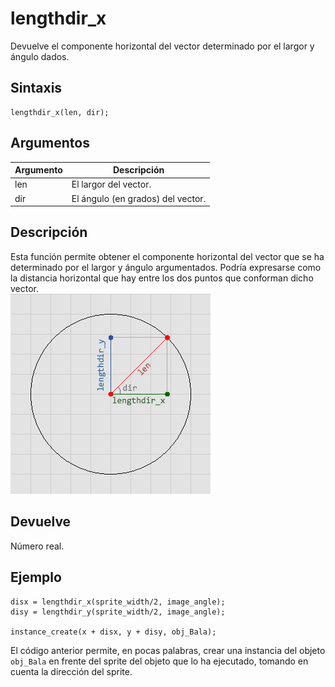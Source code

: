 # lengthdir_x

Devuelve el componente horizontal del vector determinado por el largor y ángulo dados.

## Sintaxis

  
```gml  
lengthdir_x(len, dir);  
```  

## Argumentos

Argumento|Descripción|  
---|---|  
len|El largor del vector.|  
dir|El ángulo (en grados) del vector.|  

## Descripción

Esta función permite obtener el componente horizontal del vector que se ha determinado por el largor y ángulo argumentados. Podría expresarse como la distancia horizontal que hay entre los dos puntos que conforman dicho vector.  
![](imagenes/lengthdir.png)

## Devuelve

Número real.

## Ejemplo

  
```gml  
disx = lengthdir_x(sprite_width/2, image_angle);  
disy = lengthdir_y(sprite_width/2, image_angle);  
  
instance_create(x + disx, y + disy, obj_Bala);  
```  
El código anterior permite, en pocas palabras, crear una instancia del objeto `obj_Bala` en frente del sprite del objeto que lo ha ejecutado, tomando en cuenta la dirección del sprite.